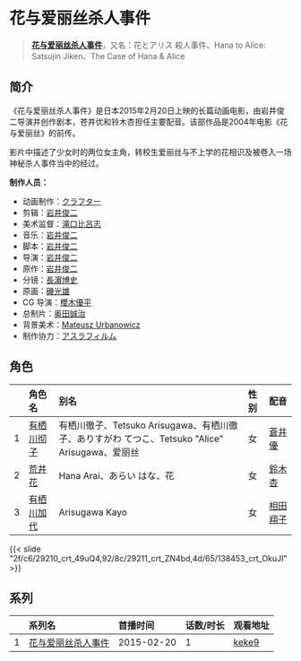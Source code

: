 # 花与爱丽丝杀人事件


> <u>**[花与爱丽丝杀人事件](https://bgm.tv/subject/115732)**</u>，又名：花とアリス 殺人事件、Hana to Alice: Satsujin Jiken、The Case of Hana &amp; Alice

## 简介

《花与爱丽丝杀人事件》是日本2015年2月20日上映的长篇动画电影，由岩井俊二导演并创作剧本，苍井优和铃木杏担任主要配音。该部作品是2004年电影《花与爱丽丝》的前传。

影片中描述了少女时的两位女主角，转校生爱丽丝与不上学的花相识及被卷入一场神秘杀人事件当中的经过。 

**制作人员：**
- 动画制作：[クラフター](https://bgm.tv/person/17664)
- 剪辑：[岩井俊二](https://bgm.tv/person/15860)
- 美术监督：[滝口比呂志](https://bgm.tv/person/9775)
- 音乐：[岩井俊二](https://bgm.tv/person/15860)
- 脚本：[岩井俊二](https://bgm.tv/person/15860)
- 导演：[岩井俊二](https://bgm.tv/person/15860)
- 原作：[岩井俊二](https://bgm.tv/person/15860)
- 分镜：[長濵博史](https://bgm.tv/person/729)
- 原画：[磯光雄](https://bgm.tv/person/3147)
- CG 导演：[櫻木優平](https://bgm.tv/person/20224)
- 总制片：[奥田誠治](https://bgm.tv/person/19591)
- 背景美术：[Mateusz Urbanowicz](https://bgm.tv/person/58044)
- 制作协力：[アスラフィルム](https://bgm.tv/person/60191)

## 角色

|     |   角色名   |   别名  | 性别 |  配音  |
|:--- |:------  |:----      |:---  |:--   |
| 1 | [有栖川彻子](https://bgm.tv/character/29210) | 有栖川徹子、Tetsuko Arisugawa、有栖川徹子、ありすがわ てつこ、Tetsuko &quot;Alice&quot; Arisugawa、爱丽丝 | 女 | [蒼井優](https://bgm.tv/person/13102) |
| 2 | [荒井花](https://bgm.tv/character/29211) | Hana Arai、あらい はな、花 | 女 | [鈴木杏](https://bgm.tv/person/4553) |
| 3 | [有栖川加代](https://bgm.tv/character/138453) | Arisugawa Kayo | 女 | [相田翔子](https://bgm.tv/person/57204) |

{{< slide "2f/c6/29210_crt_49uQ4,92/8c/29211_crt_ZN4bd,4d/65/138453_crt_OkuJI" >}}

## 系列

|     | 系列名       | 首播时间       | 话数/时长 | 观看地址                                                     |
| :-- | :-------- | :--------- | :---- | :------------------------------------------------------- |
| 1   |[花与爱丽丝杀人事件](https://bgm.tv/subject/115732)| 2015-02-20 | 1     | [keke9](https://www.keke9.app/play/179143-4-203010.html) |



